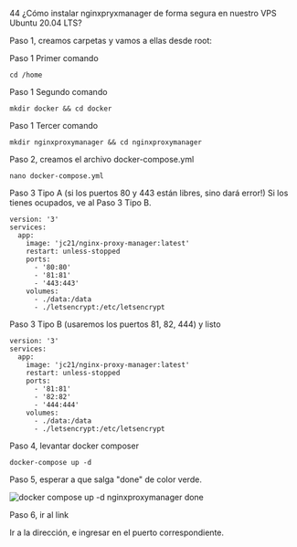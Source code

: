 44 ¿Cómo instalar nginxpryxmanager de forma segura en nuestro VPS Ubuntu 20.04 LTS?

Paso 1, creamos carpetas y vamos a ellas desde root:

Paso 1 Primer comando

    cd /home

Paso 1 Segundo comando

    mkdir docker && cd docker

Paso 1 Tercer comando

    mkdir nginxproxymanager && cd nginxproxymanager

Paso 2, creamos el archivo docker-compose.yml

    nano docker-compose.yml
    
Paso 3 Tipo A (si los puertos 80 y 443 están libres, sino dará error!) Si los tienes ocupados, ve al Paso 3 Tipo B.

    version: '3'
    services:
      app:
        image: 'jc21/nginx-proxy-manager:latest'
        restart: unless-stopped
        ports:
          - '80:80'
          - '81:81'
          - '443:443'
        volumes:
          - ./data:/data
          - ./letsencrypt:/etc/letsencrypt

Paso 3 Tipo B (usaremos los puertos 81, 82, 444) y listo

    version: '3'
    services:
      app:
        image: 'jc21/nginx-proxy-manager:latest'
        restart: unless-stopped
        ports:
          - '81:81'
          - '82:82'
          - '444:444'
        volumes:
          - ./data:/data
          - ./letsencrypt:/etc/letsencrypt

Paso 4, levantar docker composer

    docker-compose up -d

Paso 5, esperar a que salga "done" de color verde.

![docker compose up -d nginxproxymanager done](https://user-images.githubusercontent.com/5947268/192280472-199b1ae5-7339-42a3-a809-d119b46dc8fd.png)

Paso 6, ir al link

Ir a la dirección, e ingresar en el puerto correspondiente.
